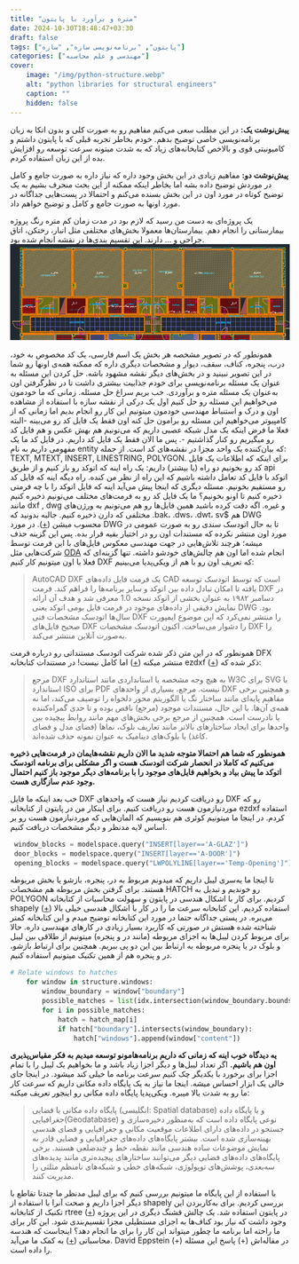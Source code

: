 ```yaml
---
title: "متره و برآورد با پایتون"
date: 2024-10-30T18:48:47+03:30
draft: false
tags: ["پایتون", "برنامه‌نویسی سازه", "سازه"]
categories: ["مهندسی و علم محاسبه"]
cover: 
    image: "/img/python-structure.webp"
    alt: "python libraries for structural engineers"
    caption: ""
    hidden: false
---
```


**پیش‌نوشت یک:** در این مطلب سعی می‌کنم مفاهیم رو به صورت کلی و بدون اتکا به زبان برنامه‌نویسی خاصی توضیح بدهم. خودم بخاطر تجربه قبلی که با پایتون داشتم و کامیونیتی قوی و بالاخص کتابخانه‌های زیاد که به شدت میتونه سرعت توسعه رو افزایش بده از این زبان استفاده کردم.

**پیش‌نوشت دو:‌** مفاهیم زیادی در این بخش وجود داره که نیاز داره به صورت جامع و کامل در موردش توضیح داده بشه اما بخاطر اینکه ممکنه از این بحث منحرف بشیم به یک توضیح کوتاه در مورد اون در این بخش بسنده می‌کنم و احتمالا در پست‌هایی جداگانه در مورد اونها به صورت جامع و کامل و توضیح خواهم داد. 


یک پروژه‌ای به دست من رسید که لازم بود در مدت زمان کم متره رنگ پروژه بیمارستانی را انجام دهم. بیمارستان‌ها معمولا بخش‌های مختلفی مثل انبار، رختکن، اتاق جراحی و ... دارند. این تقسیم بندی‌ها در نقشه انجام شده بود. 
![الوصف](images/hospital-cad.png)

همونطور که در تصویر مشخصه هر بخش یک اسم فارسی، یک کد مخصوص به خود، درب، پنجره، کناف، سقف، دیوار  و مشخصات دیگری داره که ممکنه همه‌ی اونها رو شما در این تصویر نبینید و در بخش‌های دیگر نقشه مشهود باشه. حل کردن این مسئله به عنوان یک مسئله برنامه‌نویسی برای خودم جذابیت بیشتری داشت تا در نظرگرفتن اون به‌عنوان یک مسئله متره و برآوردی. خب بریم سراغ حل مسئله. زمانی که ما خودمون می‌خواهیم این مسئله رو حل کنیم اول یک درکی از نقشه سازه با استفاده از مشاهده اون و درک و استنباط مهندسی خودمون میتونیم این کار رو انجام بدیم اما زمانی که از کامپیوتر می‌خواهیم این مسئله رو برامون حل کنه اون فقط یک فایل کد رو می‌بینه -البته فعلا ما فرض اینکه یک مدل شبکه عصبی داریم که ‌می‌تونیم هم بهش عکس و هم فایل کد رو میگیریم رو کنار گذاشتیم -. پس ما الان فقط یک فایل کد داریم. 
در فایل کد ما یک مفهومی داریم به نام entity که بیان‌کننده یک واحد مجزا در نقشه‌های کد است. از جمله: TEXT, MTEXT, INSERT, LINESTRING,  POLYGON. برای اینکه که اطلاعات یک فایل کد رو بخونیم دو راه (یا بیشتر) داریم: یک راه اینه که اتوکد رو باز کنیم و از طریق api اتوکد با فایل کد تعامل داشته باشیم که این راه از نظر من کنده. راه دیگه اینه که فایل کد رو مستقیم بخونیم. مسئله دیگری که اینجا پیش می‌آید اینه که فایل اتوکد را با چه فرمتی ذخیره کنیم تا اونو بخونیم؟ ما یک فایل کد رو به فرمت‌های مختلف می‌تونیم ذخیره کنیم مانند dxf , dwg و غیره. اگه دقت کرده باشید همین فایل‌ها رو هم می‌تونیم به ورژن‌های مختلفی که دارن ذخیره کنیم. جالبه بدونید که .bak، .dws، .dwt، sv$ هم DWG محسوب میشن ([+](https://en.wikipedia.org/wiki/.dwg)).  در مورد DWG تا به حال اتودسک سندی رو به صورت عمومی در مورد اون منتشر نکرده که مستندات اون رو در اختیار بقیه قرار بده. پس این گزینه حذف میشه؛ هرچند تلاش‌هایی در جهت مهندسی معکوس فایل‌های با این فرمت توسط شرکت‌هایی مثل [ODA](https://www.opendesign.com) انجام شده اما اون هم چالش‌های خودشو داشته. تنها گزینه‌ای که فعلا با اون میتونیم کار کنیم DXF که تعریف اون رو با هم از ویکی‌پدیا می‌بینیم:

> AutoCAD DXF  یک فرمت فایل داده‌های CAD است که توسط اتودسک توسعه یافته تا امکان تبادل داده بین اتوکد و سایر برنامه‌ها را فراهم کند. فرمت DXF در دسامبر ۱۹۸۲ به عنوان بخشی از اتوکد نسخه 1.0 معرفی شد و هدف آن ارائه نمایش دقیقی از داده‌های موجود در فرمت فایل بومی اتوکد یعنی DWG  بود. سال‌ها اتودسک مشخصات فنی DXF را منتشر نمی‌کرد که این موضوع ایمپورت صحیح فایل‌های DXF را دشوار می‌ساخت. اکنون اتودسک مشخصات DXF را به‌صورت آنلاین منتشر می‌کند.

همونطور که در این متن ذکر شده شرکت اتودسک مستنداتی رو درباره فرمت DFX منتشر میکنه ([+](https://help.autodesk.com/view/OARX/2018/ENU/?guid=GUID-235B22E0-A567-4CF6-92D3-38A2306D73F3)) اما کامل نیست!
در مستندات کتابخانه ezdxf ([+](https://ezdxf.readthedocs.io/en/stable/concepts/dxf.html)) ذکر شده که:

> مرجع DXF به هیچ وجه مشخصه یا استانداردی مانند استاندارد W3C برای SVG یا استاندارد ISO برای PDF نیست. مرجع، بسیاری از واحدهای DXF و همچنین برخی مفاهیم پایه‌ای مانند ساختار تگ یا الگوریتم محور دلخواه را توصیف می‌کند، اما نه همه‌ی آن‌ها. با این حال، مستندات موجود (مرجع) ناقص بوده و تا حدی گمراه‌کننده یا نادرست است. همچنین از مرجع برخی بخش‌های مهم مانند روابط پیچیده بین واحدها برای ایجاد ساختارهای بالاتر مانند تعاریف بلوک، نماها (فضای مدل و فضای کاغذ) یا بلوک‌های دینامیک به عنوان نمونه حذف شده‌اند.

**همونطور که شما هم احتمالا متوجه شدید ما الان داریم نقشه‌هایمان در فرمت‌هایی ذخیره می‌کنیم که کاملا در انحصار شرکت اتودسک هست و اگر مشکلی برای برنامه اتودسک اتوکد ما پیش بیاد و بخواهیم فایل‌های موجود را با برنامه‌های دیگر موجود باز کنیم احتمال وجود عدم سازگاری هست.**

خب بعد اینکه ما فایل DXF رو دریافت کردیم نیاز هست که واحدهای DXF رو که موردنیازمون هست رو دریافت کنیم. برای اینکار من در پایتون از کتابخانه ezdxf  استفاده کردم. در اینجا ما میتونیم کوئری هم بنویسیم که المان‌هایی که موردنیازمون هست رو بر اساس لایه مدنظر و دیگر مشخصات دریافت کنیم.

```python
 window_blocks = modelspace.query("INSERT[layer=='A-GLAZ']")
 door_blocks = modelspace.query("INSERT[layer=='A-DOOR']")
 opening_blocks = modelspace.query("LWPOLYLINE[layer=='Temp-Opening']")
```
		
تا اینجا ما یه‌سری لیبل داریم که میدونم مربوط به در، پنجره، بازشو یا بخش مربوطه هستند. برای گرفتن بخش مربوطه هم مشخصات HATCH رو خوندیم و تبدیل به POLYGON کردیم. برای کار با اشکال هندسی در پایتون و سهولت محاسبات از کتابخانه shapely ([+](https://shapely.readthedocs.io/en/stable/)) استفاده کردیم. این کتابخانه سرعت ما را در کار با اشکال هندسی خیلی بالا می‌بره. در پستی جداگانه حتما در مورد این کتابخانه توضیح میدم و این کتابخانه کمتر شناخته شده هستش در صورتی که کاربرد بسیار زیادی در کارهای مهندسی داره. حالا برای مربوط کردن لیبل‌ها به اجزای مربوطه (مانند در و پنجره) میتونیم از طلاقی بین لیبل و بلوک در یا پنجره مربوطه به ارتباط بین این دو پی ببریم. همچنین برای ارتباط بازشو، در و پنجره هم از همین تکنیک میتونیم استفاده کنیم.  
```python
# Relate windows to hatches
    for window in structure.windows:
        window_boundary = window["boundary"]
        possible_matches = list(idx.intersection(window_boundary.bounds))
        for i in possible_matches:
            hatch = hatch_map[i]
            if hatch["boundary"].intersects(window_boundary):
                hatch["windows"].append(window["content"])
```

**یه دیدگاه خوب اینه که زمانی که داریم برنامه‌هامونو توسعه میدیم به فکر مقیاس‌پذیری اون هم باشیم.** 
اگر تعداد لیبل‌ها و دیگر اجزا زیاد باشد و ما بخواهیم یک لیبل را با تمام اجزا برای برخورد با یکدیگر چک کنیم سرعت برنامه ما خیلی کند میشود. در اینجا جای خالی یک ابزار احساس میشه. اینجا ما نیاز به یک پایگاه داده مکانی داریم که سرعت کار ما رو به شدت بالا میبره. ویکی‌پدیا پایگاه داده مکانی رو اینجور تعریف میکنه:
> پایگاه داده مکانی یا فضایی (انگلیسی: Spatial database) و یا پایگاه داده جغرافیایی(Geodatabase) نوعی پایگاه داده است که به‌منظور دخیره‌سازی و جستجو در داده‌های دارای اطلاعات موقعیت مکانی و جغرافیایی و فضای هندسی بهینه‌سازی شده است. بیشتر پایگاه‌های داده‌های جغرافیایی و فضایی قادر به نمایش موضوعات ساده هندسی مانند نقطه، خط و چندضلعی هستند. برخی پایگاه‌های داده‌های فضایی دیگر می‌توانند ساختارهای پیچیده‌تری مانند پدیده‌های سه‌بعدی، پوشش‌های توپولوژی، شبکه‌های خطی و شبکه‌های نامنظم مثلثی را مدیریت کنند.

با استفاده از این پایگاه ما میتونیم بررسی کنیم که برای لیبل مدنظر ما چندتا تقاطع با دیگر اجزا داریم و صحت آنرا با استفاده از shapely  بررسی کردیم. برای به‌کاربردن این تکنیک از کتابخانه rtree ([+](https://rtree.readthedocs.io/en/latest/)) در پایتون استفاده شد. یک چالش قشنگ دیگری  در این پروژه وجود داشت که نیاز بود کناف‌ها به اجزای مستطیلی مجزا تقسیم‌بندی شود. این کار برای ما راحته اما برنامه ما چطور میتواند این کار را برای ما انجام دهد؟ اینجاست که هندسه محاسباتی ([+](https://en.wikipedia.org/wiki/Computational_geometry)) به کمک ما می‌آید. 
David Eppstein (+)  در مقاله‌اش (+) پاسخ این مسئله را داده است.

